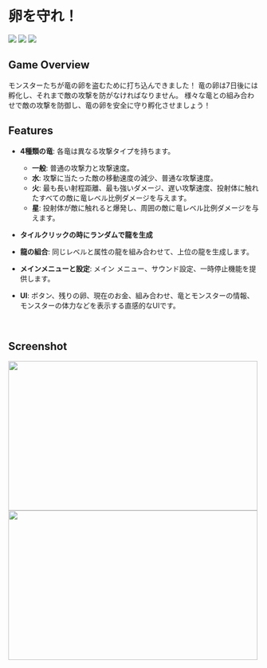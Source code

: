 # 卵を守れ！
<img src ="https://img.shields.io/badge/Windows-0078D6?style=for-the-badge&logo=windows&logoColor=white"> <img src="https://img.shields.io/badge/Unity-FFFFFF?style=for-the-badge&logo=Unity&logoColor=black"> <img src="https://img.shields.io/badge/c%23-%23239120.svg?style=for-the-badge&logo=c-sharp&logoColor=white"> 

## Game Overview

モンスターたちが竜の卵を盗むために打ち込んできました！ 竜の卵は7日後には孵化し、それまで敵の攻撃を防がなければなりません。 様々な竜との組み合わせで敵の攻撃を防御し、竜の卵を安全に守り孵化させましょう！


## Features
- **4種類の竜**: 各竜は異なる攻撃タイプを持ちます。
  - **一般**: 普通の攻撃力と攻撃速度。
  - **水**: 攻撃に当たった敵の移動速度の減少、普通な攻撃速度。
  - **火**: 最も長い射程距離、最も強いダメージ、遅い攻撃速度、投射体に触れたすべての敵に竜レベル比例ダメージを与えます。
  - **星**: 投射体が敵に触れると爆発し、周囲の敵に竜レベル比例ダメージを与えます。

- **タイルクリックの時にランダムで龍を生成**
  
- **龍の組合**: 同じレベルと属性の龍を組み合わせて、上位の龍を生成します。
  
- **メインメニューと設定**: メイン メニュー、サウンド設定、一時停止機能を提供します。

- **UI**: ボタン、残りの卵、現在のお金、組み合わせ、竜とモンスターの情報、モンスターの体力などを表示する直感的なUIです。

<br />

## Screenshot
<img src="https://github.com/user-attachments/assets/c7d4f561-efb4-4ab0-aae5-ac03d2e68a3b" width="500" height="300"/>
<img src="https://github.com/user-attachments/assets/4e4d38ad-7d49-436b-ab9e-5aa7e7db80f3" width="500" height="300"/>
